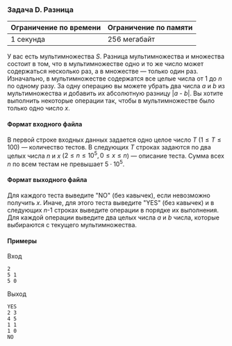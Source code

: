 

### Задача D. Разница

| Ограничение по времени      | Ограничение по памяти         |
|:----------------------------|:------------------------------|
|1 секунда|256 мегабайт|

У вас есть мультимножества $S$. Разница мультимножества и множества состоит в том, что в
мультимножестве одно и то же число может содержаться несколько раз, а в множестве — только один раз. Изначально, в мультимножестве содержатся все целые числа от $1$ до $n$ по одному разу. 
За одну операцию вы можете убрать два числа $a$ и $b$ из мультимножества и добавить их абсолютную разницу |$a$ - $b$|. Вы хотите выполнить некоторые операции так, чтобы в мультимножестве было только одно число $x$.

#### Формат входного файла

В первой строке входных данных задается одно целое число $T$ ($1 \le T \le 100$) — количество тестов. В следующих $T$ строках задаются по два целых числа $n$ и $x$ ($2 \le n \le 10^5, 0 \le x \le n$) — описание теста. Сумма всех $n$ по всем тестам не превышает $5 \cdot 10^5$.


#### Формат выходного файла

Для каждого теста выведите "NO" (без кавычек), если невозможно получить $x$. Иначе, для этого теста выведите "YES" (без кавычек) и в следующих $n$-$1$ строках выведите операции в порядке их выполнения. Для каждой операции выведите два целых числа $a$ и $b$ числа, которые выбираются с текущего мультимножества.

#### Примеры

Вход
```
2
5 1
5 0
```

Выход
```
YES
2 3
4 5
1 1
1 0
NO
```
